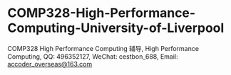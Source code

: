 # COMP328-High-Performance-Computing-University-of-Liverpool
COMP328 High Performance Computing 辅导, High Performance Computing, QQ: 496352127, WeChat: cestbon_688, Email: accoder_overseas@163.com
